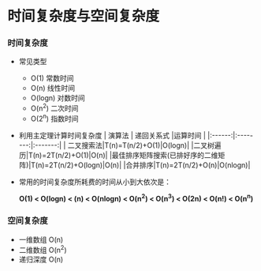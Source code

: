 # 时间复杂度与空间复杂度

### 时间复杂度
- 常见类型
    - O(1) 常数时间
    - O(n) 线性时间
    - O(logn) 对数时间
    - O(n<sup>2</sup>) 二次时间
    - O(2<sup>n</sup>) 指数时间
    
- 利用主定理计算时间复杂度
    | 演算法 | 递回关系式 |运算时间 |
    |:------:|:--------:|:-------:|
    | 二叉搜索法|T(n)=T(n/2)+O(1)|O(logn)|
    |二叉树遍历|T(n)=2T(n/2)+O(1)|O(n)|
    |最佳排序矩阵搜索(已排好序的二维矩阵)|T(n)=2T(n/2)+O(logn)|O(n)|
    |合并排序|T(n)=2T(n/2)+O(n)|O(nlogn)|
    
- 常用的时间复杂度所耗费的时间从小到大依次是：
  
    **O(1) < O(logn) < (n) < O(nlogn) < O(n<sup>2</sup>) < O(n<sup>3</sup>) < O(2n) < O(n!) < O(n<sup>n</sup>)**

### 空间复杂度
* 一维数组 O(n)
* 二维数组 O(n<sup>2</sup>)
* 递归深度 O(n)